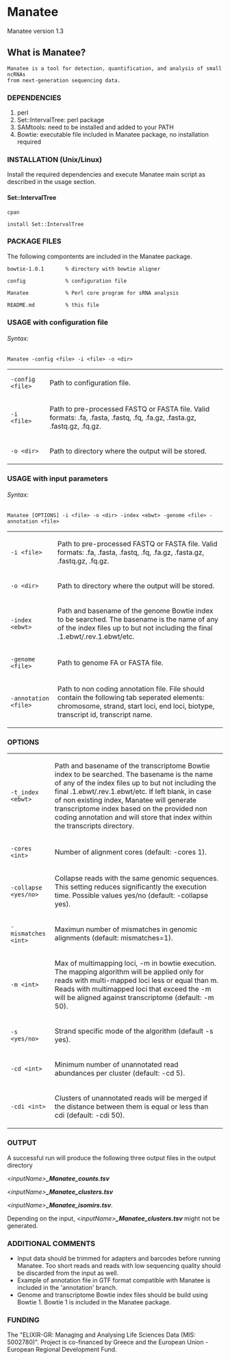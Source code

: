 # Manatee
Manatee version 1.3

## What is Manatee?

	Manatee is a tool for detection, quantification, and analysis of small ncRNAs 
	from next-generation sequencing data.
	
### DEPENDENCIES
1.	perl
2.	Set::IntervalTree: perl package
3.	SAMtools: need to be installed and added to your PATH
4.	Bowtie: executable file included in Manatee package, no installation required

### INSTALLATION (Unix/Linux)

Install the required dependencies and execute Manatee main script as described in the usage section. 

#### Set::IntervalTree

`cpan`

`install Set::IntervalTree`
	

### PACKAGE FILES
The following compontents are included in the Manatee package. 

    bowtie-1.0.1       % directory with bowtie aligner

    config             % configuration file

    Manatee            % Perl core program for sRNA analysis
    
    README.md          % this file


### USAGE with configuration file

###### Syntax:
`Manatee -config <file> -i <file> -o <dir>`

<table><tr><td>

    -config <file>

</td><td>
	
Path to configuration file.

</td></tr><tr><td>

    -i  <file>
    
</td><td>
	
Path to pre-processed FASTQ or FASTA file. Valid formats: .fa, .fasta, .fastq, .fq, .fa.gz,
                       .fasta.gz, .fastq.gz, .fq.gz.

</td></tr><tr><td>

    -o <dir>

</td><td>
	
Path to directory where the output will be stored.

</td></tr>

</table>

	

### USAGE with input parameters

###### Syntax:
`Manatee [OPTIONS] -i <file> -o <dir> -index <ebwt> -genome <file> -annotation <file>`

<table>
<tr><td>

    -i <file>

</td><td>
	
Path to pre-processed FASTQ or FASTA file. Valid formats: .fa, .fasta, .fastq, .fq, .fa.gz,
                       .fasta.gz, .fastq.gz, .fq.gz.

</td></tr><tr><td>

    -o <dir>

</td><td>
	
Path to directory where the output will be stored.

</td></tr><tr><td>

    -index <ebwt>

</td><td>
	
Path and basename of the genome Bowtie index to be searched. The basename is the name of any of the index files up to but not including the final .1.ebwt/.rev.1.ebwt/etc. 

</td></tr><tr><td>

    -genome <file>

</td><td>
	
Path to genome FA or FASTA file. 

</td></tr><tr><td>

    -annotation <file>

</td><td>
	
Path to non coding annotation file. File should contain the following tab seperated elements: chromosome, strand, start loci, end loci, biotype, transcript id, transcript name.

</td></tr>
</table>

### OPTIONS

<table>

<tr><td>

    -t_index <ebwt>

</td><td>

Path and basename of the transcriptome Bowtie index to be searched. The basename is the name of any of the index files up to but not including the final .1.ebwt/.rev.1.ebwt/etc. If left blank, in case of non existing index, Manatee will generate transcriptome index based on the provided non coding annotation and will store that index within the transcripts directory.
</td></tr><tr><td>

    -cores <int>

</td><td>

Number of alignment cores (default: -cores 1).

</td></tr><tr><td>

    -collapse <yes/no>

</td><td>

Collapse reads with the same genomic sequences. This setting reduces significantly the execution time. Possible values yes/no (default: -collapse yes).


</td></tr><tr><td>

    -mismatches <int> 

</td><td>

Maximun number of mismatches in genomic alignments (default: mismatches=1).

</td></tr><tr><td>

    -m <int>

</td><td>

Max of multimapping loci, -m in bowtie execution. The mapping algorithm will be applied only for reads with multi-mapped loci less or equal than m. Reads with multimapped loci that exceed the -m will be aligned against transcriptome (default: -m 50).

</td></tr><tr><td>

    -s <yes/no>

</td><td>

Strand specific mode of the algorithm (default -s yes).

</td></tr><tr><td>

    -cd <int>

</td><td>

Minimum number of unannotated read abundances per cluster (default: -cd 5).

</td></tr><tr><td>

    -cdi <int>

</td><td>

Clusters of unannotated reads will be merged if the distance between them is equal or less than cdi (default: -cdi 50).

</td></tr>


</table>

### OUTPUT

A successful run will produce the following three output files in the output directory

&lt;*inputName&gt;****_Manatee_counts.tsv***

&lt;*inputName&gt;****_Manatee_clusters.tsv***

&lt;*inputName&gt;****_Manatee_isomirs.tsv***.

Depending on the input, &lt;*inputName&gt;****_Manatee_clusters.tsv*** might not be generated.

### ADDITIONAL COMMENTS

- Input data should be trimmed for adapters and barcodes before running Manatee. Too short reads and reads with low sequencing quality should be discarded from the input as well. 
- Example of annotation file in GTF format compatible with Manatee is included in the 'annotation' branch.
- Genome and transcriptome Bowtie index files should be build using Bowtie 1. Bowtie 1 is included in the Manatee package.

### FUNDING

The "ELIXIR-GR: Managing and Analysing Life Sciences Data (MIS: 5002780)". Project is co-financed by Greece and the European Union - European Regional Development Fund.
